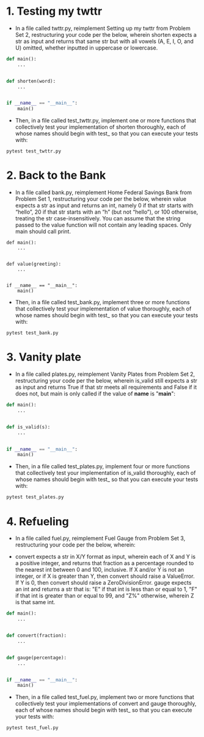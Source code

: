 # 1. Testing my twttr
- In a file called twttr.py, reimplement Setting up my twttr from Problem Set 2, restructuring your code per the below, wherein shorten expects a str as input and returns that same str but with all vowels (A, E, I, O, and U) omitted, whether inputted in uppercase or lowercase.

```python
def main():
    ...


def shorten(word):
    ...


if __name__ == "__main__":
    main()
   ```
- Then, in a file called test_twttr.py, implement one or more functions that collectively test your implementation of shorten thoroughly, each of whose names should begin with test_ so that you can execute your tests with:

`pytest test_twttr.py`

# 2. Back to the Bank
- In a file called bank.py, reimplement Home Federal Savings Bank from Problem Set 1, restructuring your code per the below, wherein value expects a str as input and returns an int, namely 0 if that str starts with “hello”, 20 if that str starts with an “h” (but not “hello”), or 100 otherwise, treating the str case-insensitively. You can assume that the string passed to the value function will not contain any leading spaces. Only main should call print.

```
def main():
    ...


def value(greeting):
    ...


if __name__ == "__main__":
    main()
```
- Then, in a file called test_bank.py, implement three or more functions that collectively test your implementation of value thoroughly, each of whose names should begin with test_ so that you can execute your tests with:

`pytest test_bank.py`

# 3. Vanity plate
- In a file called plates.py, reimplement Vanity Plates from Problem Set 2, restructuring your code per the below, wherein is_valid still expects a str as input and returns True if that str meets all requirements and False if it does not, but main is only called if the value of __name__ is "__main__":

```python
def main():
    ...


def is_valid(s):
    ...


if __name__ == "__main__":
    main()
  ```
- Then, in a file called test_plates.py, implement four or more functions that collectively test your implementation of is_valid thoroughly, each of whose names should begin with test_ so that you can execute your tests with:

`pytest test_plates.py`

# 4. Refueling
- In a file called fuel.py, reimplement Fuel Gauge from Problem Set 3, restructuring your code per the below, wherein:

- convert expects a str in X/Y format as input, wherein each of X and Y is a positive integer, and returns that fraction as a percentage rounded to the nearest int between 0 and 100, inclusive. If X and/or Y is not an integer, or if X is greater than Y, then convert should raise a ValueError. If Y is 0, then convert should raise a ZeroDivisionError.
gauge expects an int and returns a str that is:
"E" if that int is less than or equal to 1,
"F" if that int is greater than or equal to 99,
and "Z%" otherwise, wherein Z is that same int.
```python
def main():
    ...


def convert(fraction):
    ...


def gauge(percentage):
    ...


if __name__ == "__main__":
    main()
   ```
- Then, in a file called test_fuel.py, implement two or more functions that collectively test your implementations of convert and gauge thoroughly, each of whose names should begin with test_ so that you can execute your tests with:

`pytest test_fuel.py`